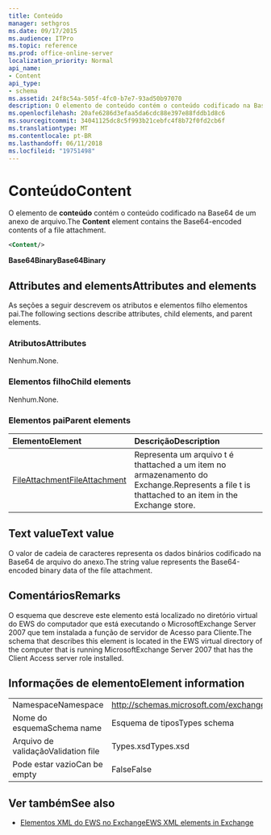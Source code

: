 ```yaml
---
title: Conteúdo
manager: sethgros
ms.date: 09/17/2015
ms.audience: ITPro
ms.topic: reference
ms.prod: office-online-server
localization_priority: Normal
api_name:
- Content
api_type:
- schema
ms.assetid: 24f8c54a-505f-4fc0-b7e7-93ad50b97070
description: O elemento de conteúdo contém o conteúdo codificado na Base64 de um anexo de arquivo.
ms.openlocfilehash: 20afe6286d3efaa5da6cdc88e397e88fddb1d8c6
ms.sourcegitcommit: 34041125dc8c5f993b21cebfc4f8b72f0fd2cb6f
ms.translationtype: MT
ms.contentlocale: pt-BR
ms.lasthandoff: 06/11/2018
ms.locfileid: "19751498"
---
```

# <a name="content"></a><span data-ttu-id="884b9-103">Conteúdo</span><span class="sxs-lookup"><span data-stu-id="884b9-103">Content</span></span>

<span data-ttu-id="884b9-104">O elemento de **conteúdo** contém o conteúdo codificado na Base64 de um anexo de arquivo.</span><span class="sxs-lookup"><span data-stu-id="884b9-104">The **Content** element contains the Base64-encoded contents of a file attachment.</span></span> 
  
```xml
<Content/>
```

 <span data-ttu-id="884b9-105">**Base64Binary**</span><span class="sxs-lookup"><span data-stu-id="884b9-105">**Base64Binary**</span></span>
## <a name="attributes-and-elements"></a><span data-ttu-id="884b9-106">Attributes and elements</span><span class="sxs-lookup"><span data-stu-id="884b9-106">Attributes and elements</span></span>

<span data-ttu-id="884b9-107">As seções a seguir descrevem os atributos e elementos filho elementos pai.</span><span class="sxs-lookup"><span data-stu-id="884b9-107">The following sections describe attributes, child elements, and parent elements.</span></span>
  
### <a name="attributes"></a><span data-ttu-id="884b9-108">Atributos</span><span class="sxs-lookup"><span data-stu-id="884b9-108">Attributes</span></span>

<span data-ttu-id="884b9-109">Nenhum.</span><span class="sxs-lookup"><span data-stu-id="884b9-109">None.</span></span>
  
### <a name="child-elements"></a><span data-ttu-id="884b9-110">Elementos filho</span><span class="sxs-lookup"><span data-stu-id="884b9-110">Child elements</span></span>

<span data-ttu-id="884b9-111">Nenhum.</span><span class="sxs-lookup"><span data-stu-id="884b9-111">None.</span></span>
  
### <a name="parent-elements"></a><span data-ttu-id="884b9-112">Elementos pai</span><span class="sxs-lookup"><span data-stu-id="884b9-112">Parent elements</span></span>

|<span data-ttu-id="884b9-113">**Elemento**</span><span class="sxs-lookup"><span data-stu-id="884b9-113">**Element**</span></span>|<span data-ttu-id="884b9-114">**Descrição**</span><span class="sxs-lookup"><span data-stu-id="884b9-114">**Description**</span></span>|
|:-----|:-----|
|[<span data-ttu-id="884b9-115">FileAttachment</span><span class="sxs-lookup"><span data-stu-id="884b9-115">FileAttachment</span></span>](fileattachment.md) <br/> |<span data-ttu-id="884b9-116">Representa um arquivo t é thattached a um item no armazenamento do Exchange.</span><span class="sxs-lookup"><span data-stu-id="884b9-116">Represents a file t is thattached to an item in the Exchange store.</span></span>  <br/> |
   
## <a name="text-value"></a><span data-ttu-id="884b9-117">Text value</span><span class="sxs-lookup"><span data-stu-id="884b9-117">Text value</span></span>

<span data-ttu-id="884b9-118">O valor de cadeia de caracteres representa os dados binários codificado na Base64 de arquivo do anexo.</span><span class="sxs-lookup"><span data-stu-id="884b9-118">The string value represents the Base64-encoded binary data of the file attachment.</span></span>
  
## <a name="remarks"></a><span data-ttu-id="884b9-119">Comentários</span><span class="sxs-lookup"><span data-stu-id="884b9-119">Remarks</span></span>

<span data-ttu-id="884b9-120">O esquema que descreve este elemento está localizado no diretório virtual do EWS do computador que está executando o MicrosoftExchange Server 2007 que tem instalada a função de servidor de Acesso para Cliente.</span><span class="sxs-lookup"><span data-stu-id="884b9-120">The schema that describes this element is located in the EWS virtual directory of the computer that is running MicrosoftExchange Server 2007 that has the Client Access server role installed.</span></span>
  
## <a name="element-information"></a><span data-ttu-id="884b9-121">Informações de elemento</span><span class="sxs-lookup"><span data-stu-id="884b9-121">Element information</span></span>

|||
|:-----|:-----|
|<span data-ttu-id="884b9-122">Namespace</span><span class="sxs-lookup"><span data-stu-id="884b9-122">Namespace</span></span>  <br/> |http://schemas.microsoft.com/exchange/services/2006/types  <br/> |
|<span data-ttu-id="884b9-123">Nome do esquema</span><span class="sxs-lookup"><span data-stu-id="884b9-123">Schema name</span></span>  <br/> |<span data-ttu-id="884b9-124">Esquema de tipos</span><span class="sxs-lookup"><span data-stu-id="884b9-124">Types schema</span></span>  <br/> |
|<span data-ttu-id="884b9-125">Arquivo de validação</span><span class="sxs-lookup"><span data-stu-id="884b9-125">Validation file</span></span>  <br/> |<span data-ttu-id="884b9-126">Types.xsd</span><span class="sxs-lookup"><span data-stu-id="884b9-126">Types.xsd</span></span>  <br/> |
|<span data-ttu-id="884b9-127">Pode estar vazio</span><span class="sxs-lookup"><span data-stu-id="884b9-127">Can be empty</span></span>  <br/> |<span data-ttu-id="884b9-128">False</span><span class="sxs-lookup"><span data-stu-id="884b9-128">False</span></span>  <br/> |
   
## <a name="see-also"></a><span data-ttu-id="884b9-129">Ver também</span><span class="sxs-lookup"><span data-stu-id="884b9-129">See also</span></span>



- [<span data-ttu-id="884b9-130">Elementos XML do EWS no Exchange</span><span class="sxs-lookup"><span data-stu-id="884b9-130">EWS XML elements in Exchange</span></span>](ews-xml-elements-in-exchange.md)

